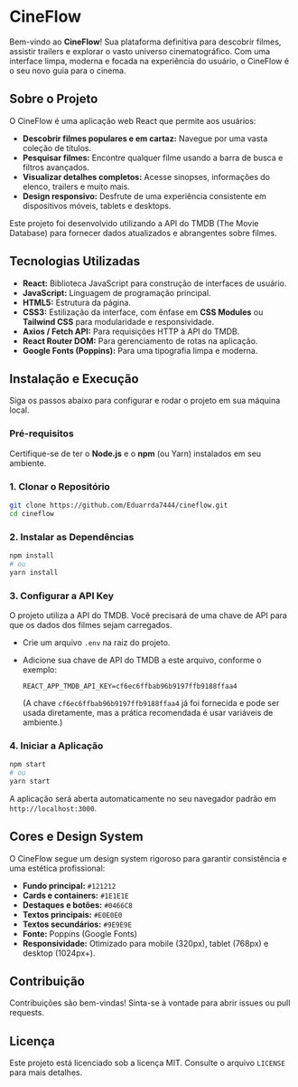 # CineFlow

Bem-vindo ao **CineFlow**! Sua plataforma definitiva para descobrir filmes, assistir trailers e explorar o vasto universo cinematográfico. Com uma interface limpa, moderna e focada na experiência do usuário, o CineFlow é o seu novo guia para o cinema.

## Sobre o Projeto

O CineFlow é uma aplicação web React que permite aos usuários:

* **Descobrir filmes populares e em cartaz:** Navegue por uma vasta coleção de títulos.
* **Pesquisar filmes:** Encontre qualquer filme usando a barra de busca e filtros avançados.
* **Visualizar detalhes completos:** Acesse sinopses, informações do elenco, trailers e muito mais.
* **Design responsivo:** Desfrute de uma experiência consistente em dispositivos móveis, tablets e desktops.

Este projeto foi desenvolvido utilizando a API do TMDB (The Movie Database) para fornecer dados atualizados e abrangentes sobre filmes.

## Tecnologias Utilizadas

* **React:** Biblioteca JavaScript para construção de interfaces de usuário.
* **JavaScript:** Linguagem de programação principal.
* **HTML5:** Estrutura da página.
* **CSS3:** Estilização da interface, com ênfase em **CSS Modules** ou **Tailwind CSS** para modularidade e responsividade.
* **Axios / Fetch API:** Para requisições HTTP à API do TMDB.
* **React Router DOM:** Para gerenciamento de rotas na aplicação.
* **Google Fonts (Poppins):** Para uma tipografia limpa e moderna.

## Instalação e Execução

Siga os passos abaixo para configurar e rodar o projeto em sua máquina local.

### Pré-requisitos

Certifique-se de ter o **Node.js** e o **npm** (ou Yarn) instalados em seu ambiente.

### 1. Clonar o Repositório

```bash
git clone https://github.com/Eduarrda7444/cineflow.git
cd cineflow
```

### 2. Instalar as Dependências

```bash
npm install
# ou
yarn install
```

### 3. Configurar a API Key

O projeto utiliza a API do TMDB. Você precisará de uma chave de API para que os dados dos filmes sejam carregados.

* Crie um arquivo `.env` na raiz do projeto.
* Adicione sua chave de API do TMDB a este arquivo, conforme o exemplo:

    ```
    REACT_APP_TMDB_API_KEY=cf6ec6ffbab96b9197ffb9188ffaa4
    ```

    (A chave `cf6ec6ffbab96b9197ffb9188ffaa4` já foi fornecida e pode ser usada diretamente, mas a prática recomendada é usar variáveis de ambiente.)

### 4. Iniciar a Aplicação

```bash
npm start
# ou
yarn start
```

A aplicação será aberta automaticamente no seu navegador padrão em `http://localhost:3000`.

## Cores e Design System

O CineFlow segue um design system rigoroso para garantir consistência e uma estética profissional:

* **Fundo principal:** `#121212`
* **Cards e containers:** `#1E1E1E`
* **Destaques e botões:** `#0466C8`
* **Textos principais:** `#E0E0E0`
* **Textos secundários:** `#9E9E9E`
* **Fonte:** Poppins (Google Fonts)
* **Responsividade:** Otimizado para mobile (320px), tablet (768px) e desktop (1024px+).

## Contribuição

Contribuições são bem-vindas! Sinta-se à vontade para abrir issues ou pull requests.

## Licença

Este projeto está licenciado sob a licença MIT. Consulte o arquivo `LICENSE` para mais detalhes.
